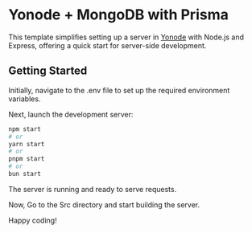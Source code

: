 # Yonode + MongoDB with Prisma

This template simplifies setting up a server in [Yonode](https://yonode.org) with Node.js and Express, offering a quick start for server-side development.

## Getting Started

Initially, navigate to the .env file to set up the required environment variables.

Next, launch the development server:

```bash
npm start
# or
yarn start
# or
pnpm start
# or
bun start
```

The server is running and ready to serve requests.

Now, Go to the Src directory and start building the server.

Happy coding!
